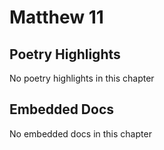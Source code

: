 # Matthew 11

## Poetry Highlights

No poetry highlights in this chapter

## Embedded Docs

No embedded docs in this chapter

